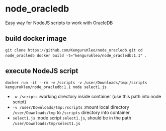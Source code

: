 # node_oracledb
Easy way for NodeJS scripts to work with OracleDB

## build docker image
`git clone https://github.com/KenguruKleo/node_oracledb.git
cd node_oracledb
docker build -t="kengurukleo/node_oracledb:1.1" `.

## execute NodeJS script
`docker run -it --rm -w /scripts -v /user/Downloads/tmp:/scripts kengurukleo/node_oracledb:1.1 node select1.js`
 
* `-w /scripts`                        :working directory inside container (use this path into node script)
* `-v /user/Downloads/tmp:/scripts`    :mount local directory `/user/Downloads/tmp` to `/scripts` directory into container
* `select1.js`                        :node script `select1.js`, should be in the path `/user/Downloads/tmp/select1.js`
